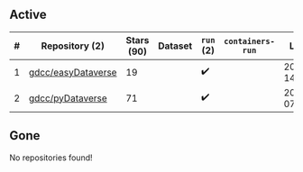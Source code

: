 ## Active
| # | Repository (2) | Stars (90) | Dataset | `run` (2) | `containers-run` | Last Modified |
| --- | --- | --- | --- | --- | --- | --- |
| 1 | [gdcc/easyDataverse](https://github.com/gdcc/easyDataverse) | 19 |  | :heavy_check_mark: |  | 2025-03-28 14:59:43+00:00 |
| 2 | [gdcc/pyDataverse](https://github.com/gdcc/pyDataverse) | 71 |  | :heavy_check_mark: |  | 2025-03-20 07:48:14+00:00 |

## Gone
No repositories found!
